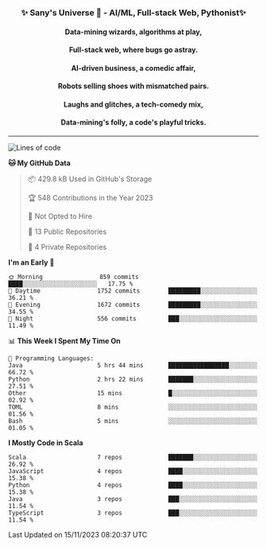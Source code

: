 <p align="center">
  <h3 align="center">✨ Sany's Universe 🤖 - AI/ML, Full-stack Web, Pythonist✨</h3>
  <h4 align="center">Data-mining wizards, algorithms at play,</h4>
  <h4 align="center">Full-stack web, where bugs go astray.</h4>
  <h4 align="center">AI-driven business, a comedic affair,</h4>
  <h4 align="center">Robots selling shoes with mismatched pairs.</h4>
  <h4 align="center">Laughs and glitches, a tech-comedy mix,</h4>
  <h4 align="center">Data-mining's folly, a code's playful tricks.</h4>
  <hr>
</p>

<!--START_SECTION:waka-->
![Lines of code](https://img.shields.io/badge/From%20Hello%20World%20I%27ve%20Written-7.2%20million%20lines%20of%20code-blue)

**🐱 My GitHub Data** 

> 📦 429.8 kB Used in GitHub's Storage 
 > 
> 🏆 548 Contributions in the Year 2023
 > 
> 🚫 Not Opted to Hire
 > 
> 📜 13 Public Repositories 
 > 
> 🔑 4 Private Repositories 
 > 
**I'm an Early 🐤** 

```text
🌞 Morning                859 commits         ████░░░░░░░░░░░░░░░░░░░░░   17.75 % 
🌆 Daytime                1752 commits        █████████░░░░░░░░░░░░░░░░   36.21 % 
🌃 Evening                1672 commits        █████████░░░░░░░░░░░░░░░░   34.55 % 
🌙 Night                  556 commits         ███░░░░░░░░░░░░░░░░░░░░░░   11.49 % 
```


📊 **This Week I Spent My Time On** 

```text
💬 Programming Languages: 
Java                     5 hrs 44 mins       █████████████████░░░░░░░░   66.72 % 
Python                   2 hrs 22 mins       ███████░░░░░░░░░░░░░░░░░░   27.51 % 
Other                    15 mins             █░░░░░░░░░░░░░░░░░░░░░░░░   02.92 % 
TOML                     8 mins              ░░░░░░░░░░░░░░░░░░░░░░░░░   01.56 % 
Bash                     5 mins              ░░░░░░░░░░░░░░░░░░░░░░░░░   01.05 % 
```

**I Mostly Code in Scala** 

```text
Scala                    7 repos             ███████░░░░░░░░░░░░░░░░░░   26.92 % 
JavaScript               4 repos             ████░░░░░░░░░░░░░░░░░░░░░   15.38 % 
Python                   4 repos             ████░░░░░░░░░░░░░░░░░░░░░   15.38 % 
Java                     3 repos             ███░░░░░░░░░░░░░░░░░░░░░░   11.54 % 
TypeScript               3 repos             ███░░░░░░░░░░░░░░░░░░░░░░   11.54 % 
```




 Last Updated on 15/11/2023 08:20:37 UTC
<!--END_SECTION:waka-->

<!--
**SanyHe/SanyHe** is a ✨ _special_ ✨ repository because its `README.md` (this file) appears on your GitHub profile.

Here are some ideas to get you started:

- 🔭 I’m currently working on ...
- 🌱 I’m currently learning ...
- 👯 I’m looking to collaborate on ...
- 🤔 I’m looking for help with ...
- 💬 Ask me about ...
- 📫 How to reach me: ...
- 😄 Pronouns: ...
- ⚡ Fun fact: ...
-->
